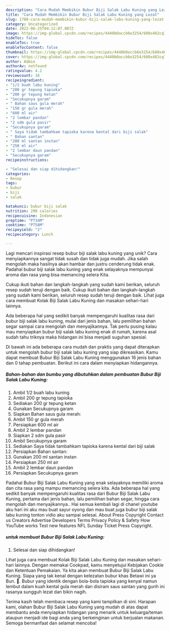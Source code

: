 ```yaml
---
description: "Cara Mudah Membikin Bubur Biji Salak Labu Kuning yang Lezat"
title: "Cara Mudah Membikin Bubur Biji Salak Labu Kuning yang Lezat"
slug: 1788-cara-mudah-membikin-bubur-biji-salak-labu-kuning-yang-lezat
category: Uncategorized
date: 2022-06-25T04:12:07.087Z
image: https://img-global.cpcdn.com/recipes/4440b0accb6e3254/680x482cq70/bubur-biji-salak-labu-kuning-foto-resep-utama.jpg
hideToc: false
enableToc: true
enableTocContent: false
thumbnail: https://img-global.cpcdn.com/recipes/4440b0accb6e3254/680x482cq70/bubur-biji-salak-labu-kuning-foto-resep-utama.jpg
cover: https://img-global.cpcdn.com/recipes/4440b0accb6e3254/680x482cq70/bubur-biji-salak-labu-kuning-foto-resep-utama.jpg
author: Admin
authorAv: notfound
ratingvalue: 4.2
reviewcount: 16
recipeingredient:
- "1/2 buah labu kuning"
- "200 gr tepung tapioka"
- "200 gr tepung ketan"
- "Secukupnya garam"
- " Bahan saus gula merah"
- "150 gr gula merah"
- "600 ml air"
- "2 lembar pandan"
- "2 sdm gula pasir"
- "Secukupnya garam"
- " Saya tidak tambahkam tapioka karena kental dari biji salak"
- " Bahan santan"
- "200 ml santan instan"
- "250 ml air"
- "2 lembar daun pandan"
- "Secukupnya garam"
recipeinstructions:

- "Selesai dan siap dihidangkan!"
categories:
- Resep
tags:
- bubur
- biji
- salak

katakunci: bubur biji salak 
nutrition: 290 calories
recipecuisine: Indonesian
preptime: "PT34M"
cooktime: "PT58M"
recipeyield: "2"
recipecategory: Lunch

---
```





Lagi mencari inspirasi resep bubur biji salak labu kuning yang unik? Cara menyiapkannya sangat tidak susah dan tidak juga mudah. Jika salah mengolah maka hasilnya akan hambar dan justru cenderung tidak enak. Padahal bubur biji salak labu kuning yang enak selayaknya mempunyai aroma dan rasa yang bisa memancing selera Kita.





Cukup ikuti bahan dan langkah-langkah yang sudah kami berikan, seluruh resep sudah teruji dengan baik. Cukup ikuti bahan dan langkah-langkah yang sudah kami berikan, seluruh resep sudah teruji dengan baik. Lihat juga cara membuat Kolak Biji Salak Labu Kuning dan masakan sehari-hari lainnya.

Ada beberapa hal yang sedikit banyak mempengaruhi kualitas rasa dari bubur biji salak labu kuning, mulai dari jenis bahan, lalu pemilihan bahan segar sampai cara mengolah dan menyajikannya. Tak perlu pusing kalau mau menyiapkan bubur biji salak labu kuning enak di rumah, karena asal sudah tahu triknya maka hidangan ini bisa menjadi suguhan spesial.






Di bawah ini ada beberapa cara mudah dan praktis yang dapat diterapkan untuk mengolah bubur biji salak labu kuning yang siap dikreasikan. Kamu dapat membuat Bubur Biji Salak Labu Kuning menggunakan 16 jenis bahan dan 0 tahap pembuatan. Berikut ini cara dalam menyiapkan hidangannya.

<!--inarticleads1-->

##### Bahan-bahan dan bumbu yang dibutuhkan dalam pembuatan Bubur Biji Salak Labu Kuning:

1. Ambil 1/2 buah labu kuning
1. Ambil 200 gr tepung tapioka
1. Sediakan 200 gr tepung ketan
1. Gunakan Secukupnya garam
1. Siapkan  Bahan saus gula merah:
1. Ambil 150 gr gula merah
1. Persiapkan 600 ml air
1. Ambil 2 lembar pandan
1. Siapkan 2 sdm gula pasir
1. Ambil Secukupnya garam
1. Sediakan  Saya tidak tambahkam tapioka karena kental dari biji salak
1. Persiapkan  Bahan santan:
1. Gunakan 200 ml santan instan
1. Persiapkan 250 ml air
1. Ambil 2 lembar daun pandan
1. Persiapkan Secukupnya garam


Padahal Bubur Biji Salak Labu Kuning yang enak selayaknya memiliki aroma dan cita rasa yang mampu memancing selera kita. Ada beberapa hal yang sedikit banyak mempengaruhi kualitas rasa dari Bubur Biji Salak Labu Kuning, pertama dari jenis bahan, lalu pemilihan bahan segar, hingga cara mengolah dan menyajikannya.. Hai semua kembali lagi di chanel youtube aku hari ini aku mau buat sayur oyong dan mau buat juga bubur biji salak labu kuning tonton vidio aku sampai selesai. About Press Copyright Contact us Creators Advertise Developers Terms Privacy Policy &amp; Safety How YouTube works Test new features NFL Sunday Ticket Press Copyright. 

<!--inarticleads2-->

#####  untuk membuat Bubur Biji Salak Labu Kuning:


1. Selesai dan siap dihidangkan!

Lihat juga cara membuat Kolak Biji Salak Labu Kuning dan masakan sehari-hari lainnya. Dengan memakai Cookpad, kamu menyetujui Kebijakan Cookie dan Ketentuan Pemakaian. Ya kita akan membuat Bubur Biji Salak Labu Kuning. Siapa yang tak kenal dengan kelezatan bubur khas Betawi ini ya Bun. 🥰. Bubur yang identik dengan bola-bola tapioka yang kenyal namun lembut dalam kuah kental gula merah dan disiram saus santan yang gurih ini rasanya sungguh lezat dan bikin nagih. 

Terima kasih telah membaca resep yang kami tampilkan di sini. Harapan kami, olahan Bubur Biji Salak Labu Kuning yang mudah di atas dapat membantu anda menyiapkan hidangan yang menarik untuk keluarga/teman ataupun menjadi ide bagi anda yang berkeinginan untuk berjualan makanan. Semoga bermanfaat dan selamat mencoba!
